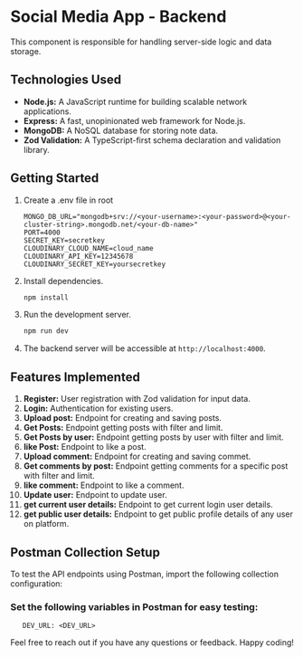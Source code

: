 # Social Media App - Backend

This component is responsible for handling server-side logic and data storage.

## Technologies Used

- **Node.js:** A JavaScript runtime for building scalable network applications.
- **Express:** A fast, unopinionated web framework for Node.js.
- **MongoDB:** A NoSQL database for storing note data.
- **Zod Validation:** A TypeScript-first schema declaration and validation library.

## Getting Started

1. Create a .env file in root

   ```.env
   MONGO_DB_URL="mongodb+srv://<your-username>:<your-password>@<your-cluster-string>.mongodb.net/<your-db-name>"
   PORT=4000
   SECRET_KEY=secretkey
   CLOUDINARY_CLOUD_NAME=cloud_name
   CLOUDINARY_API_KEY=12345678
   CLOUDINARY_SECRET_KEY=yoursecretkey
   ```

2. Install dependencies.

   ```bash
   npm install
   ```

3. Run the development server.

   ```bash
   npm run dev
   ```

4. The backend server will be accessible at `http://localhost:4000`.

## Features Implemented

1. **Register:** User registration with Zod validation for input data.
2. **Login:** Authentication for existing users.
3. **Upload post:** Endpoint for creating and saving posts.
4. **Get Posts:** Endpoint getting posts with filter and limit.
5. **Get Posts by user:** Endpoint getting posts by user with filter and limit.
6. **like Post:** Endpoint to like a post.
7. **Upload comment:** Endpoint for creating and saving commet.
8. **Get comments by post:** Endpoint getting comments for a specific post with filter and limit.
9. **like comment:** Endpoint to like a comment.
10. **Update user:** Endpoint to update user.
11. **get current user details:** Endpoint to get current login user details.
12. **get public user details:** Endpoint to get public profile details of any user on platform.

## Postman Collection Setup

To test the API endpoints using Postman, import the following collection configuration:

### Set the following variables in Postman for easy testing:

```text
   DEV_URL: <DEV_URL>
```

Feel free to reach out if you have any questions or feedback. Happy coding!

